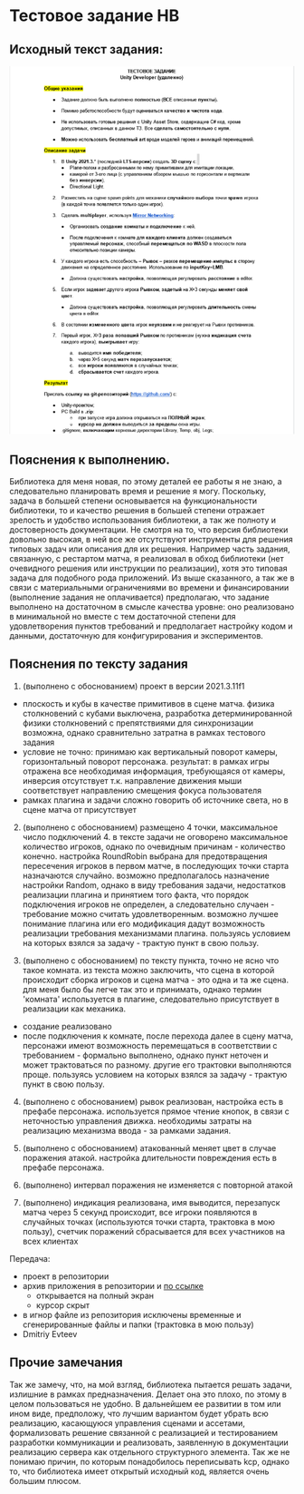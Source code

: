 # Тестовое задание HB

## Исходный текст задания:
![](./source_text.png)

## Пояснения к выполнению.

Библиотека для меня новая, по этому деталей ее работы я не знаю, а следовательно планировать время и решение я могу. Поскольку, задача в большей степени основывается на функциональности библиотеки, то и качество решения в большей степени отражает зрелость и удобство использования библиотеки, а так же полноту и достоверность документации. Не смотря на то, что версия библиотеки довольно высокая, в ней все же отсутствуют инструменты для решения типовых задач или описания для их решения. Например часть задания, связанную, с рестартом матча, я реализовал в обход библиотеки (нет очевидного решения или инструкции по реализации), хотя это типовая задача для подобного рода приложений. Из выше сказанного, а так же в связи с материальными ограничениями во времени и финансировании (выполнение задания не оплачивается) предполагаю, что задание выполнено на достаточном в смысле качества уровне: оно реализовано в минимальной но вместе с тем достаточной степени для удовлетворения пунктов требований и предполагает настройку кодом и данными, достаточную для конфигурирования и экспериментов.

## Пояснения по тексту задания

1. (выполнено с обоснованием) проект в версии 2021.3.11f1
  - плоскость и кубы в качестве примитивов в сцене матча. физика столкновений с кубами выключена, разработка детерминированной физики столкновений с препятствиями для синхронизации возможна, однако сравнительно затратна в рамках тестового задания
  - условие не точно: принимаю как вертикальный поворот камеры, горизонтальный поворот персонажа. результат: в рамках игры отражена все необходимая информация, требующаяся от камеры, инверсия отсутствует т.к. направление движения мыши соответствует направлению смещения фокуса пользователя
  - рамках плагина и задачи сложно говорить об источнике света, но в сцене матча от присутствует

2. (выполнено с обоснованием) размещено 4 точки, максимальное число подключений 4. в тексте задачи не оговорено максимальное количество игроков, однако по очевидным причинам - количество конечно. настройка RoundRobin выбрана для предотвращения пересечения игроков в первом матче, в последующих точки старта назначаются случайно. возможно предполагалось назначение настройки Random, однако в виду требования задачи, недостатков реализации плагина и принятием того факта, что порядок подключения игроков не определен, а следовательно случаен - требование можно считать удовлетворенным. возможно лучшее понимание плагина или его модификация дадут возможность реализации требования механизмами плагина. пользуясь условием на которых взялся за задачу - трактую пункт в свою пользу.

3. (выполнено с обоснованием) по тексту пункта, точно не ясно что такое комната. из текста можно заключить, что сцена в которой происходит сборка игроков и сцена матча - это одна и та же сцена. для меня было бы легче так это и принимать, однако термин 'комната' используется в плагине, следовательно присутствует в реализации как механика.
  - создание реализовано
  - после подключения к комнате, после перехода далее в сцену матча, персонажи имеют возможность перемещаться в соответствии с требованием - формально выполнено, однако пункт неточен и может трактоваться по разному. другие его трактовки выполняются проще. пользуясь условием на которых взялся за задачу - трактую пункт в свою пользу.

4. (выполнено с обоснованием) рывок реализован, настройка есть в префабе персонажа. используется прямое чтение кнопок, в связи с неточностью управления движка. необходимы затраты на реализацию механизма ввода - за рамками задания.

5. (выполнено с обоснованием) атакованный меняет цвет в случае поражения атакой. настройка длительности повреждения есть в префабе персонажа.

6. (выполнено) интервал поражения не изменяется с повторной атакой

7. (выполнено) индикация реализована, имя выводится, перезапуск матча через 5 секунд происходит, все игроки появляются в случайных точках (используются точки старта, трактовка в мою пользу), счетчик поражений сбрасывается для всех участников на всех клиентах

Передача:

- проект в репозитории
- архив приложения в репозитории и [по ссылке](./_build.zip)
  - открывается на полный экран
  - курсор скрыт
- в игнор файле из репозитория исключены временные и сгенерированные файлы и папки (трактовка в мою пользу)
- Dmitriy Evteev

## Прочие замечания

Так же замечу, что, на мой взгляд, библиотека пытается решать задачи, излишние в рамках предназначения. Делает она это плохо, по этому в целом пользоваться не удобно. В дальнейшем ее развитии в том или ином виде, предположу, что лучшим вариантом будет убрать всю реализацию, касающуюся управления сценами и ассетами, формализовать решение связанной с реализацией и тестированием разработки коммуникации и реализовать, заявленную в документации реализацию сервера как отдельного структурного элемента. Так же не понимаю причин, по которым понадобилось переписывать kcp, однако то, что библиотека имеет открытый исходный код, является очень большим плюсом.
